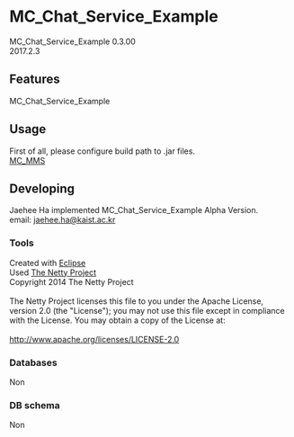 
# MC_Chat_Service_Example
MC_Chat_Service_Example 0.3.00 <br/>
2017.2.3<br/>


## Features
MC_Chat_Service_Example


## Usage
First of all, please configure build path to .jar files.<br/>
[MC_MMS](https://github.com/HaJaehee/MC_MMS/)<br/>

## Developing
Jaehee Ha implemented MC_Chat_Service_Example Alpha Version.<br/>
email: jaehee.ha@kaist.ac.kr<br/>


### Tools
Created with [Eclipse](https://www.eclipse.org)<br/>
Used [The Netty Project](http://netty.io/)<br/>
Copyright 2014 The Netty Project<br/>
<br/>
The Netty Project licenses this file to you under the Apache License,<br/>
version 2.0 (the "License"); you may not use this file except in compliance<br/>
with the License. You may obtain a copy of the License at:<br/>
<br/>
  http://www.apache.org/licenses/LICENSE-2.0<br/>


### Databases
Non<br/>

### DB schema
Non<br/>
